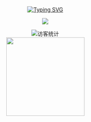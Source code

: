 <div align="center">
  
  <!-- dynamic typing effect 动态打字效果 -->
  <div align="center">
    <a href="https://blog.sunguoqi.com/">
      <img src="https://readme-typing-svg.demolab.com?font=Fira+Code&pause=1000&width=435&lines=console.log(Hello%2C%20World!);祝您拥有愉快的一天!&center=true&size=27" alt="Typing SVG" />
    </a>
  </div>

  <!-- knock code pictures 敲代码的图片 -->
  <img src="https://cdn.jsdelivr.net/gh/sun0225SUN/sun0225SUN/assets/images/coding.gif" /><br>

  <!-- profile logo 个人资料徽标 -->
  <div align="center">
    <!-- visitor statistics logo 访客数统计徽标 -->
    <img src="https://visitor-badge.glitch.me/badge?page_id=llw9830" alt="访客统计" />
  </div>

   <div>
     <!--   不背单词数据    -->
     <img align="center" height='205px' src="https://stat.leftover.cn/bbdc?userId=76874903&nickname=llw9830&hide_border=true" />
     <!--   代码比例    -->
<!--      <img align="center" height='180px'  src="https://github-readme-stats.leftover.cn/api/top-langs/?username=llw9830&layout=compact" /> -->
     <!--   github数据    -->
<!--      <img align="center" height='180px' src="https://github-readme-stats.leftover.cn/api?username=llw9830&show_icons=true&theme=gruvbox&hide_border=true" />   -->
 </div>

</div>
